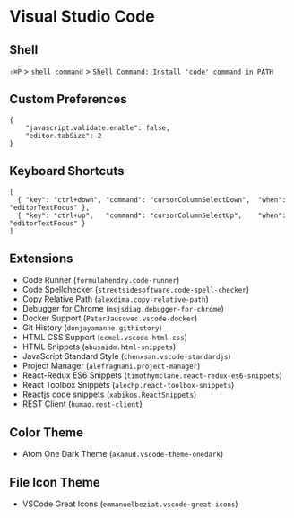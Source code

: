 # Visual Studio Code

## Shell
`⇧⌘P` > `shell command` > `Shell Command: Install 'code' command in PATH`

## Custom Preferences
```
{
    "javascript.validate.enable": false,
    "editor.tabSize": 2
}
```

## Keyboard Shortcuts
```
[
  { "key": "ctrl+down", "command": "cursorColumnSelectDown",  "when": "editorTextFocus" },
  { "key": "ctrl+up",   "command": "cursorColumnSelectUp",    "when": "editorTextFocus" }
]
```

## Extensions
* Code Runner (`formulahendry.code-runner`)
* Code Spellchecker (`streetsidesoftware.code-spell-checker`)
* Copy Relative Path (`alexdima.copy-relative-path`)
* Debugger for Chrome (`msjsdiag.debugger-for-chrome`)
* Docker Support (`PeterJausovec.vscode-docker`)
* Git History (`donjayamanne.githistory`)
* HTML CSS Support (`ecmel.vscode-html-css`)
* HTML Snippets (`abusaidm.html-snippets`)
* JavaScript Standard Style (`chenxsan.vscode-standardjs`)
* Project Manager (`alefragnani.project-manager`)
* React-Redux ES6 Snippets (`timothymclane.react-redux-es6-snippets`)
* React Toolbox Snippets (`alechp.react-toolbox-snippets`)
* Reactjs code snippets (`xabikos.ReactSnippets`)
* REST Client (`humao.rest-client`)

## Color Theme
* Atom One Dark Theme (`akamud.vscode-theme-onedark`)

## File Icon Theme
* VSCode Great Icons (`emmanuelbeziat.vscode-great-icons`)